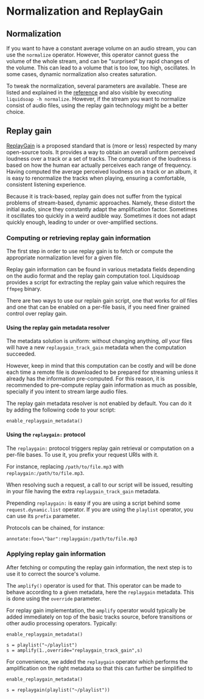 Normalization and ReplayGain
============================

Normalization
-------------

If you want to have a constant average volume on an audio stream, you can use the `normalize` operator. However, this operator cannot guess the volume of the whole stream, and can be "surprised" by rapid changes of the volume. This can lead to a volume that is too low, too high, oscillates. In some cases, dynamic normalization also creates saturation.

To tweak the normalization, several parameters are available. These are listed and explained in the [reference](reference.html) and also visible by executing `liquidsoap -h normalize`. However, if the stream you want to normalize consist of audio files, using the replay gain technology might be a better choice.

Replay gain
-----------

[ReplayGain](http://www.replaygain.org) is a proposed standard that is (more or less) respected by many open-source tools. It provides a way to obtain an overall uniform perceived loudness over a track or a set of tracks. The computation of the loudness is based on how the human ear actually perceives each range of frequency. Having computed the average perceived loudness on a track or an album, it is easy to renormalize the tracks when playing, ensuring a comfortable, consistent listening experience.

Because it is track-based, replay gain does not suffer from the typical problems of stream-based, dynamic approaches. Namely, these distort the initial audio, since they constantly adapt the amplification factor. Sometimes it oscillates too quickly in a weird audible way. Sometimes it does not adapt quickly enough, leading to under or over-amplified sections.

### Computing or retrieving replay gain information

The first step in order to use replay gain is to fetch or compute the appropriate normalization level for a given file.

Replay gain information can be found in various metadata fields depending on the audio format and the replay gain computation tool.
Liquidsoap provides a script for extracting the replay gain value which requires the `ffmpeg` binary.

There are two ways to use our replain gain script, one that works for _all_ files and one that can be enabled on a 
per-file basis, if you need finer grained control over replay gain.

#### Using the replay gain metadata resolver

The metadata solution is uniform: without changing anything, *all* your
files will have a new `replaygain_track_gain` metadata when the computation succeeded.

However, keep in mind that this computation can be costly and will be done each time a remote file is
downloaded to be prepared for streaming unless it already has the information pre-computed. For this 
reason, it is recommended to pre-compute replay gain information as much as possible, specially
if you intent to stream large audio files.

The replay gain metadata resolver is not enabled by default. You can do it
by adding the following code to your script:

```liquidsoap
enable_replaygain_metadata()
```

#### Using the `replaygain:` protocol

The `replaygain:` protocol triggers replay gain retrieval or computation on 
a per-file bases. To use it, you prefix your request URIs with it.

For instance, replacing `/path/to/file.mp3` with `replaygain:/path/to/file.mp3`.

When resolving such a request, a call to our script will be issued, 
resulting in your file having the extra `replaygain_track_gain` metadata.

Prepending `replaygain:` is easy if you are using a script
behind some `request.dynamic.list` operator. If you are using the
`playlist` operator, you can use its `prefix` parameter.

Protocols can be chained, for instance:

```
annotate:foo=\"bar":replaygain:/path/to/file.mp3
```

### Applying replay gain information

After fetching or computing the replay gain information, the next step is to use it to correct the source's volume.

The `amplify()` operator is used for that. This operator can be made to behave according to a given metadata, here the `replaygain` metadata. This is 
done using the `override` parameter.

For replay gain implementation, the `amplify` operator would typically be added immediately on top of the basic tracks source, before transitions or other audio processing operators. Typically:

```liquidsoap
enable_replaygain_metadata()

s = playlist("~/playlist")
s = amplify(1.,override="replaygain_track_gain",s)
```

For convenience, we added the `replaygain` operator which performs the
amplification on the right metadata so that this can further be simplified to

```liquidsoap
enable_replaygain_metadata()

s = replaygain(playlist("~/playlist"))
```
